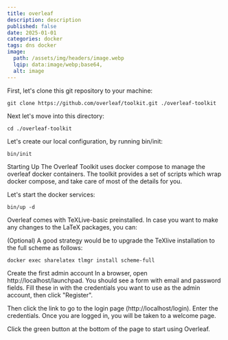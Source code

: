 ```yaml
---
title: overleaf
description: description
published: false
date: 2025-01-01
categories: docker
tags: dns docker
image:
  path: /assets/img/headers/image.webp
  lqip: data:image/webp;base64,
  alt: image
---
```


First, let's clone this git repository to your machine:

```shell
git clone https://github.com/overleaf/toolkit.git ./overleaf-toolkit
```

Next let's move into this directory:

```shell
cd ./overleaf-toolkit
```

Let's create our local configuration, by running bin/init:

```shell
bin/init
```

Starting Up
The Overleaf Toolkit uses docker compose to manage the overleaf docker containers. The toolkit provides a set of scripts which wrap docker compose, and take care of most of the details for you.

Let's start the docker services:

```shell
bin/up -d
```

Overleaf comes with TeXLive-basic preinstalled. In case you want to make any changes to the LaTeX packages, you can:

(Optional) A good strategy would be to upgrade the TeXlive installation to the full scheme as follows:

```shell
docker exec sharelatex tlmgr install scheme-full
```

Create the first admin account
In a browser, open http://localhost/launchpad. You should see a form with email and password fields. Fill these in with the credentials you want to use as the admin account, then click "Register".

Then click the link to go to the login page (http://localhost/login). Enter the credentials. Once you are logged in, you will be taken to a welcome page.

Click the green button at the bottom of the page to start using Overleaf.
